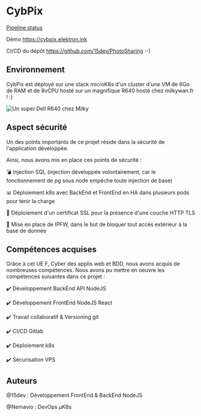 # CybPix

[Pipeline status](https://git.vuillermet.bzh/imta-formation/fip3a/cybpix/badges/master/pipeline.svg)

Démo https://cybpix.elektron.ink

CI/CD du dépôt https://github.com/15dev/PhotoSharing :-)

## Environnement
CybPix est déployé sur une stack microK8s d'un cluster d'une VM de 6Go de RAM et de 8vCPU hosté sur un magnifique R640 hosté chez milkywan.fr ! :)

![Un super Dell R640 chez Milky](https://pbs.twimg.com/media/EuR4uhkXEAA2jEb?format=jpg&name=large)

## Aspect sécurité

Un des points importants de ce projet réside dans la sécurité de l'application développée.

Ainsi, nous avons mis en place ces points de sécurité :

:bomb: Injection SQL (injection développée volontairement, car le fonctionnement de pg sous node empêche toute injection de base)

:bar_chart: Déploiement k8s avec BackEnd et FrontEnd en HA dans plusieurs pods pour tenir la charge

:cop: Déploiement d'un certificat SSL pour la présence d'une couche HTTP TLS

:traffic_light: Mise en place de IPFW, dans le but de bloquer tout accès extérieur à la base de donnée


## Compétences acquises

Grâce à cet UE F, Cyber des applis web et BDD, nous avons acquis de nombreuses compétences.
Nous avons pu mettre en oeuvre les compétences suivantes dans ce projet :

:heavy_check_mark: Développement BackEnd API NodeJS

:heavy_check_mark: Développement FrontEnd NodeJS React

:heavy_check_mark: Travail collaboratif & Versioning git

:heavy_check_mark: CI/CD Gitlab

:heavy_check_mark: Déploiement k8s

:heavy_check_mark: Sécurisation VPS

## Auteurs

@15dev : Développement FrontEnd & BackEnd NodeJS

@Nemavio : DevOps µK8s
